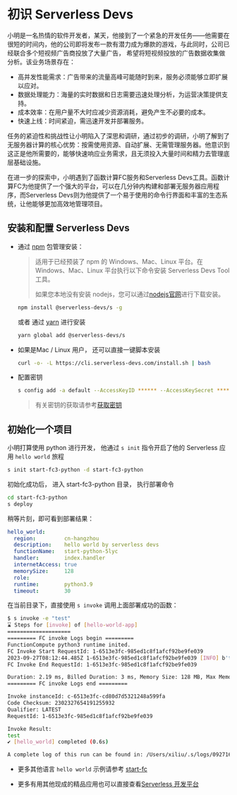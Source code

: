# 初识 Serverless Devs

小明是一名热情的软件开发者，某天，他接到了一个紧急的开发任务——他需要在很短的时间内，他的公司即将发布一款有潜力成为爆款的游戏，与此同时，公司已经联合多个短视频广告商投放了大量广告， 希望将短视频投放的广告数据收集做分析。该业务场景存在：

- 高并发性能需求：广告带来的流量高峰可能随时到来，服务必须能够立即扩展以应对。
- 数据处理能力：海量的实时数据和日志需要迅速处理分析，为运营决策提供支持。
- 成本效率：在用户量不大时应减少资源消耗，避免产生不必要的成本。
- 快速上线：时间紧迫，需迅速开发并部署服务。

任务的紧迫性和挑战性让小明陷入了深思和调研，通过初步的调研，小明了解到了无服务器计算的核心优势：按需使用资源、自动扩展、无需管理服务器。他意识到这正是他所需要的，能够快速响应业务需求，且无须投入大量时间和精力去管理底层基础设施。

在进一步的探索中，小明遇到了函数计算FC服务和Serverless Devs工具。函数计算FC为他提供了一个强大的平台，可以在几分钟内构建和部署无服务器应用程序，而Serverless Devs则为他提供了一个易于使用的命令行界面和丰富的生态系统，让他能够更加高效地管理项目。

## 安装和配置 Serverless Devs

- 通过 [npm](https://www.npmjs.com/) 包管理安装：

    > 适用于已经预装了 npm 的 Windows、Mac、Linux 平台。在 Windows、Mac、Linux 平台执行以下命令安装 Serverless Devs Tool工具。
    >
    > 如果您本地没有安装 nodejs，您可以通过[nodejs官网](https://nodejs.org/en/download)进行下载安装。
    ```bash
    npm install @serverless-devs/s -g
    ```
    或者 通过 [yarn](https://yarnpkg.com/) 进行安装
    ```bash
    yarn global add @serverless-devs/s
    ```

- 如果是Mac / Linux 用户， 还可以直接一键脚本安装
    ```bash
    curl -o- -L https://cli.serverless-devs.com/install.sh | bash
    ```

- 配置密钥
    ```bash
    s config add -a default --AccessKeyID ****** --AccessKeySecret ****** -f
    ```

    > 有关密钥的获取请参考[获取密钥](../user-guide/builtin/config.md#cloud-vendor)

## 初始化一个项目

小明打算使用 python 进行开发，  他通过 `s init`  指令开启了他的 Serverless 应用 `hello world` 旅程

```bash
s init start-fc3-python -d start-fc3-python
```

初始化成功后， 进入 start-fc3-python 目录， 执行部署命令

```bash
cd start-fc3-python
s deploy
```

稍等片刻，即可看到部署结果：

```yaml
hello_world:
  region:         cn-hangzhou
  description:    hello world by serverless devs
  functionName:   start-python-5lyc
  handler:        index.handler
  internetAccess: true
  memorySize:     128
  role:
  runtime:        python3.9
  timeout:        30
```

在当前目录下，直接使用 `s invoke` 调用上面部署成功的函数：

```bash
$ s invoke -e "test"
⌛ Steps for [invoke] of [hello-world-app]
====================
========= FC invoke Logs begin =========
FunctionCompute python3 runtime inited.
FC Invoke Start RequestId: 1-6513e3fc-985ed1c8f1afcf92be9fe039
2023-09-27T08:12:44.485Z 1-6513e3fc-985ed1c8f1afcf92be9fe039 [INFO] b'test'
FC Invoke End RequestId: 1-6513e3fc-985ed1c8f1afcf92be9fe039

Duration: 2.19 ms, Billed Duration: 3 ms, Memory Size: 128 MB, Max Memory Used: 26.15 MB
========= FC invoke Logs end =========

Invoke instanceId: c-6513e3fc-cd80d7d5321248a599fa
Code Checksum: 2302327654191255932
Qualifier: LATEST
RequestId: 1-6513e3fc-985ed1c8f1afcf92be9fe039

Invoke Result:
test
✔ [hello_world] completed (0.6s)

A complete log of this run can be found in: /Users/xiliu/.s/logs/0927161243
```

- 更多其他语言 `hello world` 示例请参考 [start-fc](https://github.com/devsapp/start-fc)

- 更多有用其他现成的精品应用也可以直接查看[Serverless 开发平台](https://devs.console.aliyun.com/applications)